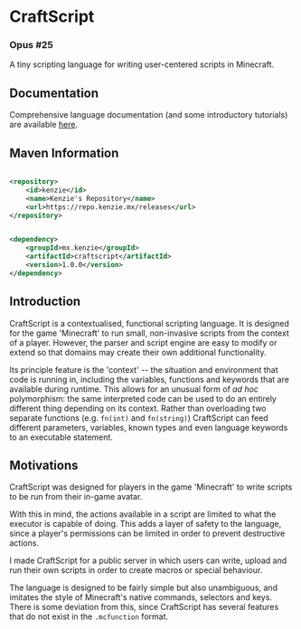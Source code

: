 CraftScript
=====

### Opus #25

A tiny scripting language for writing user-centered scripts in Minecraft.

## Documentation

Comprehensive language documentation (and some introductory tutorials) are
available [here](https://craftscript.kenzie.mx).

## Maven Information

```xml

<repository>
    <id>kenzie</id>
    <name>Kenzie's Repository</name>
    <url>https://repo.kenzie.mx/releases</url>
</repository>
``` 

```xml

<dependency>
    <groupId>mx.kenzie</groupId>
    <artifactId>craftscript</artifactId>
    <version>1.0.0</version>
</dependency>
```

## Introduction

CraftScript is a contextualised, functional scripting language.
It is designed for the game 'Minecraft' to run small, non-invasive scripts from the context of a player.
However, the parser and script engine are easy to modify or extend so that domains may create their own additional
functionality.

Its principle feature is the 'context' -- the situation and environment that code is running in, including the
variables, functions and keywords that are available during runtime.
This allows for an unusual form of *ad hoc* polymorphism: the same interpreted code can be used to do an entirely
different thing
depending on its context.
Rather than overloading two separate functions (e.g. `fn(int)` and `fn(string)`) CraftScript can feed different
parameters, variables, known types and even language keywords to an executable statement.

## Motivations

CraftScript was designed for players in the game 'Minecraft' to write scripts to be run from their in-game avatar.

With this in mind, the actions available in a script are limited to what the executor is capable of doing.
This adds a layer of safety to the language, since a player's permissions can be limited in order to prevent destructive
actions.

I made CraftScript for a public server in which users can write, upload and run their own scripts in order
to create macros or special behaviour.

The language is designed to be fairly simple but also unambiguous, and imitates the style of Minecraft's native
commands, selectors and keys. \
There is some deviation from this, since CraftScript has several features that do not exist in the `.mcfunction` format.

[//]: # (## Parsing)

[//]: # ()

[//]: # (Scripts are read line-by-line and fed to a `ScriptLoader`.)

[//]: # (Each input &#40;line&#41; is checked against a set of statement parsers that attempt to match the line and, if successful, feed)

[//]: # (back an executable `Statement`.)

[//]: # (If the match is unsuccessful the parser is flushed and the input is fed to the next parser.)

[//]: # ()

[//]: # (Individual parsers have a fair amount of control over their parsing process, since most need to be able to parse a)

[//]: # (sub-statement of some kind.)

[//]: # ()

[//]: # (The parsers have the following guarantees:)

[//]: # ()

[//]: # (1. A parser's `matches` will always be checked immediately before `parse` is called.)

[//]: # (2. The same parser object cannot be used more than once at the same time.)

[//]: # (3. After a parse has been attempted the parser is flushed, and could be reused.)

[//]: # (4. If the parser fails to parse and is unable to leave the script in its starting state &#40;e.g. it had to look at the next)

[//]: # (   line&#41; an error will be thrown and parsing will end.)

[//]: # ()

[//]: # (Parsers will be re-used where possible - one copy is cached and provided when it is asked for as long as it is not in)

[//]: # (use. If the parser is in use another copy will be made and then discarded when finished with.)

